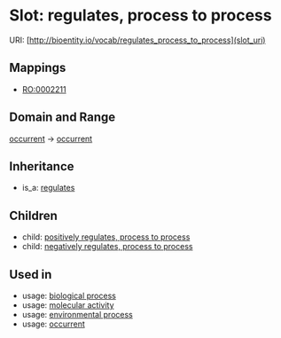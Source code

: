 # Slot: regulates, process to process




URI: [http://bioentity.io/vocab/regulates_process_to_process](slot_uri)
## Mappings

 * [RO:0002211](http://purl.obolibrary.org/obo/RO_0002211)
## Domain and Range

[occurrent](Occurrent.md) -> [occurrent](Occurrent.md)
## Inheritance

 *  is_a: [regulates](regulates.md)
## Children

 *  child: [positively regulates, process to process](positively_regulates_process_to_process.md)
 *  child: [negatively regulates, process to process](negatively_regulates_process_to_process.md)
## Used in

 *  usage: [biological process](BiologicalProcess.md)
 *  usage: [molecular activity](MolecularActivity.md)
 *  usage: [environmental process](EnvironmentalProcess.md)
 *  usage: [occurrent](Occurrent.md)
